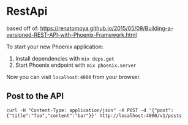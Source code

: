 # RestApi
based off of: https://renatomoya.github.io/2015/05/09/Building-a-versioned-REST-API-with-Phoenix-Framework.html

To start your new Phoenix application:

1. Install dependencies with `mix deps.get`
2. Start Phoenix endpoint with `mix phoenix.server`

Now you can visit `localhost:4000` from your browser.

## Post to the API
```
curl -H "Content-Type: application/json" -X POST -d '{"post": {"title":"foo","content":"bar"}}' http://localhost:4000/v1/posts
```

